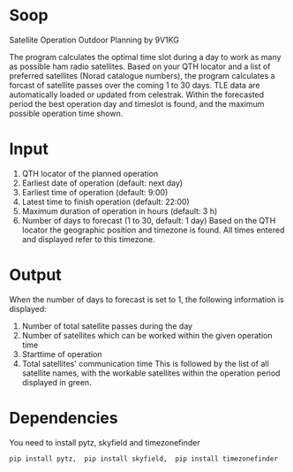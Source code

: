 # Soop
Satellite Operation Outdoor Planning by 9V1KG

The program calculates the optimal time slot during a day to work as many as possible ham radio satellites. 
Based on your QTH locator and a list of preferred satellites (Norad catalogue numbers), the program 
calculates a forcast of satellite passes over the coming 1 to 30 days. TLE data are automatically 
loaded or updated from celestrak.
Within the forecasted period the best operation day and timeslot is found, and the maximum possible operation time shown.

# Input
1. QTH locator of the planned operation
2. Earliest date of operation (default: next day)
3. Earliest time of operation (default: 9:00)
4. Latest time to finish operation (default: 22:00)
5. Maximum duration of operation in hours (default: 3 h)
6. Number of days to forecast (1 to 30, default: 1 day)
Based on the QTH locator the geographic position and timezone is found. All times entered and displayed refer to this timezone.

# Output
When the number of days to forecast is set to 1, the following information is displayed:
1. Number of total satellite passes during the day
2. Number of satellites which can be worked within the given operation time
3. Starttime of operation
4. Total satellites' communication time
This is followed by the list of all satellite names, with the workable satellites within the operation period displayed in green.

# Dependencies
You need to install pytz, skyfield and timezonefinder

`pip install pytz, 
pip install skyfield, 
pip install timezonefinder`
